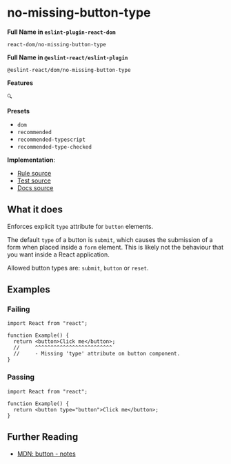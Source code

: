 # no-missing-button-type

**Full Name in `eslint-plugin-react-dom`**

```plain copy
react-dom/no-missing-button-type
```

**Full Name in `@eslint-react/eslint-plugin`**

```plain copy
@eslint-react/dom/no-missing-button-type
```

**Features**

`🔍`

**Presets**

- `dom`
- `recommended`
- `recommended-typescript`
- `recommended-type-checked`

**Implementation**:

- [Rule source](https://github.com/Rel1cx/eslint-react/tree/main/packages/plugins/eslint-plugin-react-debug/src/rules/dom-no-missing-button-type.ts)
- [Test source](https://github.com/Rel1cx/eslint-react/tree/main/packages/plugins/eslint-plugin-react-debug/src/rules/dom-no-missing-button-type.spec.ts)
- [Docs source](https://github.com/Rel1cx/eslint-react/tree/main/website/pages/docs/rules/dom-no-missing-button-type.md)

## What it does

Enforces explicit `type` attribute for `button` elements.

The default `type` of a button is `submit`, which causes the submission of a form when placed inside a `form` element. This is likely not the behaviour that you want inside a React application.

Allowed button types are: `submit`, `button` or `reset`.

## Examples

### Failing

```tsx
import React from "react";

function Example() {
  return <button>Click me</button>;
  //     ^^^^^^^^^^^^^^^^^^^^^^^^^
  //     - Missing 'type' attribute on button component.
}
```

### Passing

```tsx
import React from "react";

function Example() {
  return <button type="button">Click me</button>;
}
```

## Further Reading

- [MDN: button - notes](https://developer.mozilla.org/en-US/docs/Web/HTML/Element/button#notes)
